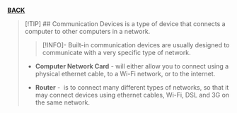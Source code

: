 **[BACK](INTCOMMidtermCh5.md)**

>[!TIP] ## Communication Devices
> is a type of device that connects a computer to other computers in a network.
> 
>>[!INFO]-
>>Built-in communication devices are usually designed to communicate with a very specific type of network.
>
>- **Computer Network Card** - will either allow you to connect using a physical ethernet cable, to a Wi-Fi network, or to the internet.
> 
>- **Router** -  is to connect many different types of networks, so that it may connect devices using ethernet cables, Wi-Fi, DSL and 3G on the same network.